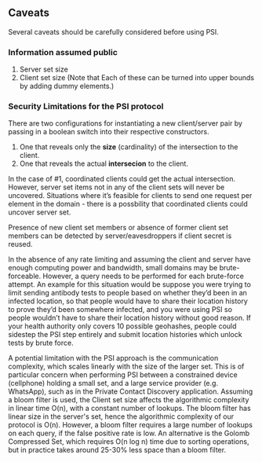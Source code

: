 ## Caveats

Several caveats should be carefully considered before using PSI.

### Information assumed public

1. Server set size
2. Client set size
   (Note that Each of these can be turned into upper bounds by adding dummy elements.)

### Security Limitations for the PSI protocol

There are two configurations for instantiating a new client/server pair by passing in a boolean switch into their respective constructors.

1. One that reveals only the **size** (cardinality) of the intersection to the client.
2. One that reveals the actual **intersecion** to the client.

In the case of #1, coordinated clients could get the actual intersection. However, server set items not
in any of the client sets will never be uncovered.
Situations where it’s feasible for clients to send one request per element in the domain -
there is a possbility that coordinated clients could uncover server set.

Presence of new client set members or absence of former client set members can be
detected by server/eavesdroppers if client secret is reused.

In the absence of any rate limiting and assuming the client and server have enough
computing power and bandwidth, small domains may be brute-forceable. However, a query
needs to be performed for each brute-force attempt.
An example for this situation would be suppose you were trying to limit sending antibody
tests to people based on whether they’d been in an infected location, so that people would
have to share their location history to prove they’d been somewhere infected, and you were
using PSI so people wouldn’t have to share their location history without good reason. If
your health authority only covers 10 possible geohashes, people could sidestep the PSI step
entirely and submit location histories which unlock tests by brute force.

A potential limitation with the PSI approach is the communication complexity,
which scales linearly with the size of the larger set. This is of particular concern
when performing PSI between a constrained device (cellphone) holding a small set, and a
large service provider (e.g. WhatsApp), such as in the Private Contact Discovery application.
Assuming a bloom filter is used, the Client set size affects the algorithmic complexity in
linear time O(n), with a constant number of lookups. The bloom filter has linear size
in the server's set, hence the algorithmic complexity of our protocol is O(n). However,
a bloom filter requires a large number of lookups on each query, if the false positive rate
is low. An alternative is the Golomb Compressed Set, which requires O(n log n) time due to sorting
operations, but in practice takes around 25-30% less space than a bloom filter.
